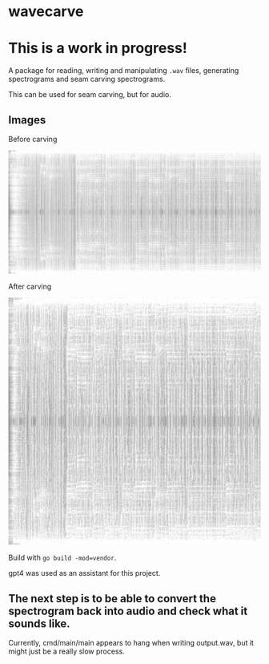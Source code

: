 # wavecarve

# This is a work in progress!

A package for reading, writing and manipulating `.wav` files, generating spectrograms and seam carving spectrograms.

This can be used for seam carving, but for audio.

## Images

Before carving

![spectrogram](img/spectrogram.png)

After carving

![carved](img/carved.png)


Build with `go build -mod=vendor`.

gpt4 was used as an assistant for this project.

## The next step is to be able to convert the spectrogram back into audio and check what it sounds like.

Currently, cmd/main/main appears to hang when writing output.wav, but it might just be a really slow process.
